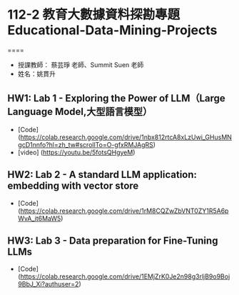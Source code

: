 # 112-2 教育大數據資料探勘專題 Educational-Data-Mining-Projects
====
* 授課教師： 蔡芸琤 老師、Summit Suen 老師
* 姓名：姚貫升

## HW1: Lab 1 - Exploring the Power of LLM（Large Language Model,大型語言模型）

* [Code] (https://colab.research.google.com/drive/1nbx812rtcA8xLzUwi_GHusMNgcD1nnfo?hl=zh_tw#scrollTo=O-gfxRMJAgRS)
* [video] (https://youtu.be/5fotsQHgyeM)

## HW2: Lab 2 - A standard LLM application: embedding with vector store

* [Code] (https://colab.research.google.com/drive/1rM8CQZwZbVNT0ZY1R5A6pWvA_it6MaW5)

## HW3: Lab 3 - Data preparation for Fine-Tuning LLMs

* [Code] (https://colab.research.google.com/drive/1EMjZrK0Je2n98g3rljB9o9Boj9BbJ_Xi?authuser=2)
  
